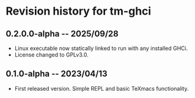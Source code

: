 # Revision history for tm-ghci

## 0.2.0.0-alpha -- 2025/09/28

* Linux executable now statically linked to run with any installed GHCi.
* License changed to GPLv3.0.

## 0.1.0-alpha -- 2023/04/13

* First released version. Simple REPL and basic TeXmacs functionality.

